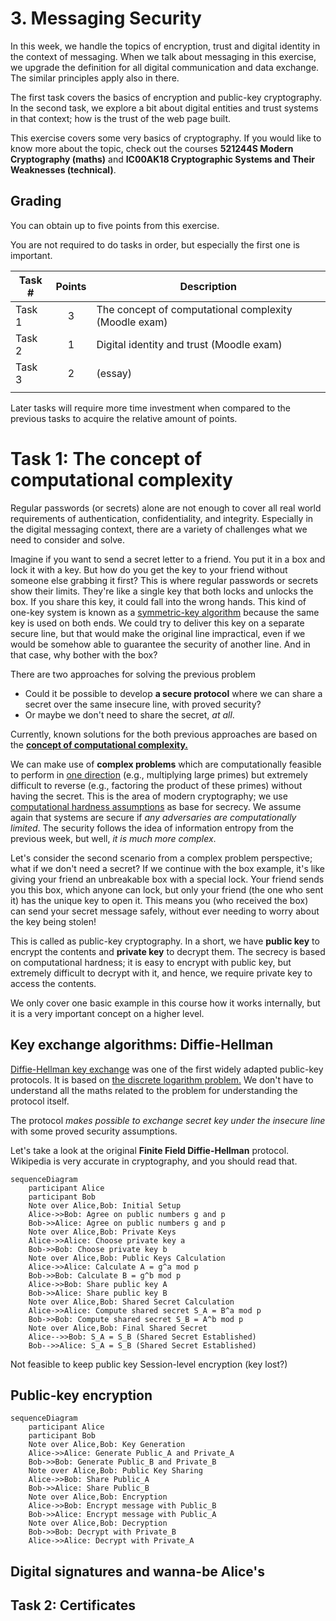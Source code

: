 # 3. Messaging Security

In this week, we handle the topics of encryption, trust and digital identity in the context of messaging. 
When we talk about messaging in this exercise, we upgrade the definition for all digital communication and data exchange. 
The similar principles apply also in there.

The first task covers the basics of encryption and public-key cryptography. 
In the second task, we explore a bit about digital entities and trust systems in that context; how is the trust of the web page built.

This exercise covers some very basics of cryptography.
If you would like to know more about the topic, check out the courses **521244S Modern Cryptography (maths)** and **IC00AK18 Cryptographic Systems and Their Weaknesses (technical)**.

## Grading

You can obtain up to five points from this exercise.

You are not required to do tasks in order, but especially the first one is important.

| Task # | Points | Description |
| ---- | :--: | ---- |
| Task 1 | 3 | The concept of computational complexity (Moodle exam) |
| Task 2 | 1 |  Digital identity and trust (Moodle exam) |
| Task 3 | 2 |  (essay)  |
|  |  |  |

Later tasks will require more time investment when compared to the previous tasks to acquire the relative amount of points. 

# Task 1: The concept of computational complexity

Regular passwords (or secrets) alone are not enough to cover all real world requirements of authentication, confidentiality, and integrity.  Especially in the digital messaging context, there are a variety of challenges what we need to consider and solve.

Imagine if you want to send a secret letter to a friend. You put it in a box and lock it with a key. But how do you get the key to your friend without someone else grabbing it first? This is where regular passwords or secrets show their limits. They're like a single key that both locks and unlocks the box. If you share this key, it could fall into the wrong hands. This kind of one-key system is known as a [symmetric-key algorithm](https://en.wikipedia.org/wiki/Symmetric-key_algorithm) because the same key is used on both ends.
We could try to deliver this key on a separate secure line, but that would make the original line impractical, even if we would be somehow able to guarantee the security of another line.
And in that case, why bother with the box?

There are two approaches for solving the previous problem
  * Could it be possible to develop **a secure protocol** where we can share a secret over the same insecure line, with proved security?
  * Or maybe we don't need to share the secret, *at all*.

Currently, known solutions for the both previous approaches are based on the **[concept of computational complexity.](https://en.wikipedia.org/wiki/Computational_complexity)**

 We can make use of **complex problems** which are computationally feasible to perform in [one direction](https://en.wikipedia.org/wiki/One-way_function) (e.g., multiplying large primes) but extremely difficult to reverse (e.g., factoring the product of these primes) without having the secret.
This is the area of modern cryptography; we use [computational hardness assumptions](https://en.wikipedia.org/wiki/Computational_hardness_assumption) as base for secrecy. 
We assume again that systems are secure if *any adversaries are computationally limited*. The security follows the idea of information entropy from the previous week, but well, *it is much more complex*.

Let's consider the second scenario from a complex problem perspective; what if we don't need a secret?
If we continue with the box example, it's like giving your friend an unbreakable box with a special lock. Your friend sends you this box, which anyone can lock, but only your friend (the one who sent it) has the unique key to open it. This means you (who received the box) can send your secret message safely, without ever needing to worry about the key being stolen!

This is called as public-key cryptography.  In a short, we have **public key** to encrypt the contents and **private key** to decrypt them.  The secrecy is based on computational hardness; it is easy to encrypt with public key, but extremely difficult to decrypt with it, and hence, we require private key to access the contents. 

We only cover one basic example in this course how it works internally, but it is a very important concept on a higher level.

## Key exchange algorithms: Diffie-Hellman

[Diffie-Hellman key exchange](https://en.wikipedia.org/wiki/Diffie%E2%80%93Hellman_key_exchange) was one of the first widely adapted public-key protocols. 
It is based on [the discrete logarithm problem.](https://en.wikipedia.org/wiki/Discrete_logarithm)
We don't have to understand all the maths related to the problem for understanding the protocol itself. 

The protocol *makes possible to exchange secret key under the insecure line* with some proved security assumptions. 

Let's take a look at the original **Finite Field Diffie-Hellman** protocol.  Wikipedia is very accurate in cryptography, and you should read that.

```mermaid
sequenceDiagram
    participant Alice
    participant Bob
    Note over Alice,Bob: Initial Setup
    Alice->>Bob: Agree on public numbers g and p
    Bob->>Alice: Agree on public numbers g and p
    Note over Alice,Bob: Private Keys
    Alice->>Alice: Choose private key a
    Bob->>Bob: Choose private key b
    Note over Alice,Bob: Public Keys Calculation
    Alice->>Alice: Calculate A = g^a mod p
    Bob->>Bob: Calculate B = g^b mod p
    Alice->>Bob: Share public key A
    Bob->>Alice: Share public key B
    Note over Alice,Bob: Shared Secret Calculation
    Alice->>Alice: Compute shared secret S_A = B^a mod p
    Bob->>Bob: Compute shared secret S_B = A^b mod p
    Note over Alice,Bob: Final Shared Secret
    Alice-->>Bob: S_A = S_B (Shared Secret Established)
    Bob-->>Alice: S_A = S_B (Shared Secret Established)
```


Not feasible to keep public key
Session-level encryption (key lost?)




## Public-key encryption




```mermaid
sequenceDiagram
    participant Alice
    participant Bob
    Note over Alice,Bob: Key Generation
    Alice->>Alice: Generate Public_A and Private_A
    Bob->>Bob: Generate Public_B and Private_B
    Note over Alice,Bob: Public Key Sharing
    Alice->>Bob: Share Public_A
    Bob->>Alice: Share Public_B
    Note over Alice,Bob: Encryption
    Alice->>Bob: Encrypt message with Public_B
    Bob->>Alice: Encrypt message with Public_A
    Note over Alice,Bob: Decryption
    Bob->>Bob: Decrypt with Private_B
    Alice->>Alice: Decrypt with Private_A
```

## Digital signatures and wanna-be Alice's

## Task 2: Certificates

